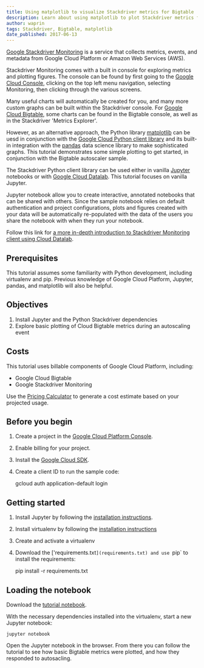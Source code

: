 ```yaml
---
title: Using matplotlib to visualize Stackdriver metrics for Bigtable
description: Learn about using matplotlib to plot Stackdriver metrics for Bigtable
author: waprin
tags: Stackdriver, Bigtable, matplotlib
date_published: 2017-06-13
---
```


[Google Stackdriver Monitoring](https://cloud.google.com/monitoring/docs/) is
a service that collects metrics, events, and metadata from Google Cloud Platform or
Amazon Web Services (AWS).

Stackdriver Monitoring comes with a built in console for exploring metrics and
plotting figures. The console can be found by first going to the
[Google Cloud Console](https://console.cloud.google.com), clicking on the
top left menu navigation, selecting Monitoring, then clicking through
the various screens.

Many useful charts will automatically be created for you, and many more custom
graphs can be built within the Stackdriver console. For
[Google Cloud Bigtable](https://cloud.google.com/bigtable/), some charts can
be found in the Bigtable console, as well as in the Stackdriver
'Metrics Explorer'.

However, as an alternative
approach, the Python library [matplotlib](https://matplotlib.org/) can be uesd in conjunction with the
[Google Cloud Python client library](https://github.com/GoogleCloudPlatform/google-cloud-python/tree/master/monitoring)
and its built-in integration with the  [pandas](http://pandas.pydata.org/)
data science library to make sophisticated graphs. This tutorial demonstrates
 some simple plotting to get started, in conjunction with the Bigtable
 autoscaler sample.

The Stackdriver Python client library can be used either in vanilla
[Jupyter](http://jupyter.org/) notebooks or with
[Google Cloud Datalab](https://cloud.google.com/datalab/). This tutorial
focuses on vanilla Jupyter.

Jupyter notebook allow you to create interactive, annotated notebooks that
can be shared with others. Since the sample notebook relies on default
authentication and project configurations, plots and figures created
with your data will be automatically re-populated with the data of the users
you share the notebook with when they run your notebook.

Follow this link for [a more in-depth introduction to Stackdriver Monitoring
client using Cloud Datalab](https://github.com/googledatalab/notebooks/tree/master/tutorials/Stackdriver%20Monitoring).

## Prerequisites

This tutorial assumes some familiarity with Python development, including
virtualenv and pip. Previous knowledge of Google Cloud Platform, Jupyter,
pandas, and matplotlib will also be helpful.

## Objectives

1.  Install Jupyter and the Python Stackdriver dependencies
1.  Explore basic plotting of Cloud Bigtable metrics during an autoscaling event

## Costs

This tutorial uses billable components of Google Cloud Platform, including:

- Google Cloud Bigtable
- Google Stackdriver Monitoring

Use the [Pricing Calculator][pricing] to generate a cost estimate based on your
projected usage.

[pricing]: https://cloud.google.com/products/calculator

## Before you begin

1.  Create a project in the [Google Cloud Platform Console][console].
1.  Enable billing for your project.
1.  Install the [Google Cloud SDK][cloud-sdk].
1.  Create a client ID to run the sample code:

     gcloud auth application-default login

[console]: https://console.cloud.google.com/
[cloud-sdk]: https://cloud.google.com/sdk/

## Getting started

1.  Install Jupyter by following the [installation instructions](jupyter).

1. Install virtualenv by following the [installation instructions](virtualenv)

1. Create and activate a virtualenv

1. Download the ['requirements.txt`](requirements.txt) and use `pip` to install
the requirements:

    pip install -r requirements.txt

[jupyter]: http://jupyter.readthedocs.io/en/latest/install.html
[virutalenv]: https://virtualenv.pypa.io/en/stable/installation/

## Loading the notebook

Download the [tutorial notebook](monitoring_metrics.ipynb).

With the necessary dependencies installed into the virtualenv, start a new
Jupyter notebook:

    jupyter notebook

Open the Jupyter notebook in the browser. From there you can follow the
 tutorial to see how basic Bigtable metrics were plotted, and how they
 responded to autosacling.
